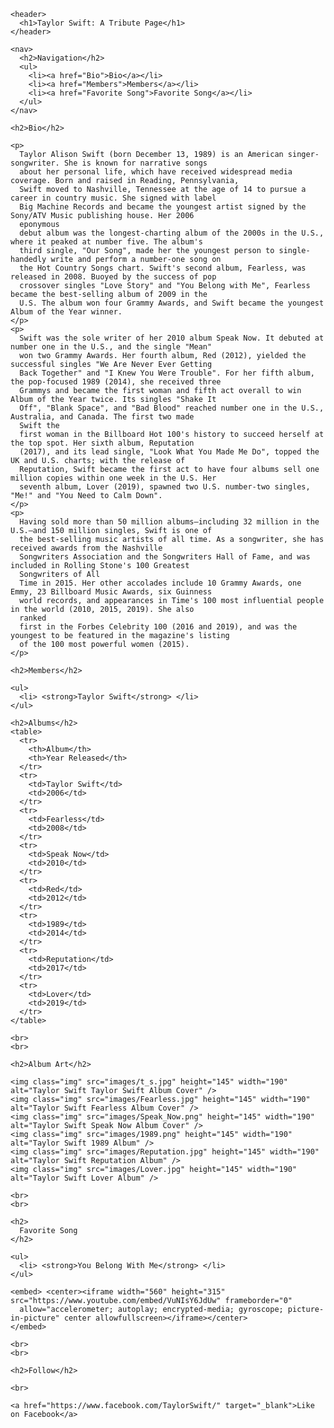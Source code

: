 <!DOCTYPE html>
<html lang="en">

<head>

  <meta charset="UTF-8" />
  <link rel='icon' href='images/favicon.cc' type='images/favicon.ico' />
  <title>Taylor Swift Tribute Page</title>
  <link rel="stylesheet" type="text/css" href="ts_stylesheet.css">

</head>

<body>

  <div>

    <header>
      <h1>Taylor Swift: A Tribute Page</h1>
    </header>

    <nav>
      <h2>Navigation</h2>
      <ul>
        <li><a href="Bio">Bio</a></li>
        <li><a href="Members">Members</a></li>
        <li><a href="Favorite Song">Favorite Song</a></li>
      </ul>
    </nav>

    <h2>Bio</h2>

    <p>
      Taylor Alison Swift (born December 13, 1989) is an American singer-songwriter. She is known for narrative songs
      about her personal life, which have received widespread media coverage. Born and raised in Reading, Pennsylvania,
      Swift moved to Nashville, Tennessee at the age of 14 to pursue a career in country music. She signed with label
      Big Machine Records and became the youngest artist signed by the Sony/ATV Music publishing house. Her 2006
      eponymous
      debut album was the longest-charting album of the 2000s in the U.S., where it peaked at number five. The album's
      third single, "Our Song", made her the youngest person to single-handedly write and perform a number-one song on
      the Hot Country Songs chart. Swift's second album, Fearless, was released in 2008. Buoyed by the success of pop
      crossover singles "Love Story" and "You Belong with Me", Fearless became the best-selling album of 2009 in the
      U.S. The album won four Grammy Awards, and Swift became the youngest Album of the Year winner.
    </p>
    <p>
      Swift was the sole writer of her 2010 album Speak Now. It debuted at number one in the U.S., and the single "Mean"
      won two Grammy Awards. Her fourth album, Red (2012), yielded the successful singles "We Are Never Ever Getting
      Back Together" and "I Knew You Were Trouble". For her fifth album, the pop-focused 1989 (2014), she received three
      Grammys and became the first woman and fifth act overall to win Album of the Year twice. Its singles "Shake It
      Off", "Blank Space", and "Bad Blood" reached number one in the U.S., Australia, and Canada. The first two made
      Swift the
      first woman in the Billboard Hot 100's history to succeed herself at the top spot. Her sixth album, Reputation
      (2017), and its lead single, "Look What You Made Me Do", topped the UK and U.S. charts; with the release of
      Reputation, Swift became the first act to have four albums sell one million copies within one week in the U.S. Her
      seventh album, Lover (2019), spawned two U.S. number-two singles, "Me!" and "You Need to Calm Down".
    </p>
    <p>
      Having sold more than 50 million albums—including 32 million in the U.S.—and 150 million singles, Swift is one of
      the best-selling music artists of all time. As a songwriter, she has received awards from the Nashville
      Songwriters Association and the Songwriters Hall of Fame, and was included in Rolling Stone's 100 Greatest
      Songwriters of All
      Time in 2015. Her other accolades include 10 Grammy Awards, one Emmy, 23 Billboard Music Awards, six Guinness
      world records, and appearances in Time's 100 most influential people in the world (2010, 2015, 2019). She also
      ranked
      first in the Forbes Celebrity 100 (2016 and 2019), and was the youngest to be featured in the magazine's listing
      of the 100 most powerful women (2015).
    </p>

    <h2>Members</h2>

    <ul>
      <li> <strong>Taylor Swift</strong> </li>
    </ul>

    <h2>Albums</h2>
    <table>
      <tr>
        <th>Album</th>
        <th>Year Released</th>
      </tr>
      <tr>
        <td>Taylor Swift</td>
        <td>2006</td>
      </tr>
      <tr>
        <td>Fearless</td>
        <td>2008</td>
      </tr>
      <tr>
        <td>Speak Now</td>
        <td>2010</td>
      </tr>
      <tr>
        <td>Red</td>
        <td>2012</td>
      </tr>
      <tr>
        <td>1989</td>
        <td>2014</td>
      </tr>
      <tr>
        <td>Reputation</td>
        <td>2017</td>
      </tr>
      <tr>
        <td>Lover</td>
        <td>2019</td>
      </tr>
    </table>

    <br>
    <br>

    <h2>Album Art</h2>

    <img class="img" src="images/t_s.jpg" height="145" width="190" alt="Taylor Swift Taylor Swift Album Cover" />
    <img class="img" src="images/Fearless.jpg" height="145" width="190" alt="Taylor Swift Fearless Album Cover" />
    <img class="img" src="images/Speak_Now.png" height="145" width="190" alt="Taylor Swift Speak Now Album Cover" />
    <img class="img" src="images/1989.png" height="145" width="190" alt="Taylor Swift 1989 Album" />
    <img class="img" src="images/Reputation.jpg" height="145" width="190" alt="Taylor Swift Reputation Album" />
    <img class="img" src="images/Lover.jpg" height="145" width="190" alt="Taylor Swift Lover Album" />

    <br>
    <br>

    <h2>
      Favorite Song
    </h2>

    <ul>
      <li> <strong>You Belong With Me</strong> </li>
    </ul>

    <embed> <center><iframe width="560" height="315" src="https://www.youtube.com/embed/VuNIsY6JdUw" frameborder="0"
      allow="accelerometer; autoplay; encrypted-media; gyroscope; picture-in-picture" center allowfullscreen></iframe></center>
    </embed>

    <br>
    <br>

    <h2>Follow</h2>

    <br>

    <a href="https://www.facebook.com/TaylorSwift/" target="_blank">Like on Facebook</a>

  </div>

</body>

</html>
